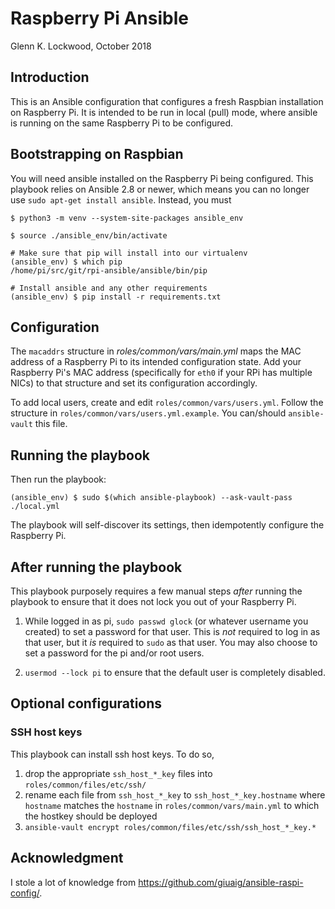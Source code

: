 # Raspberry Pi Ansible

Glenn K. Lockwood, October 2018

## Introduction

This is an Ansible configuration that configures a fresh Raspbian installation
on Raspberry Pi.  It is intended to be run in local (pull) mode, where ansible
is running on the same Raspberry Pi to be configured.

## Bootstrapping on Raspbian

You will need ansible installed on the Raspberry Pi being configured.  This
playbook relies on Ansible 2.8 or newer, which means you can no longer use
`sudo apt-get install ansible`.  Instead, you must

    $ python3 -m venv --system-site-packages ansible_env
    
    $ source ./ansible_env/bin/activate
    
    # Make sure that pip will install into our virtualenv
    (ansible_env) $ which pip
    /home/pi/src/git/rpi-ansible/ansible/bin/pip

    # Install ansible and any other requirements
    (ansible_env) $ pip install -r requirements.txt
    
## Configuration

The `macaddrs` structure in _roles/common/vars/main.yml_ maps the MAC address of
a Raspberry Pi to its intended configuration state.  Add your Raspberry Pi's MAC
address (specifically for `eth0` if your RPi has multiple NICs) to that
structure and set its configuration accordingly.

To add local users, create and edit `roles/common/vars/users.yml`.  Follow the
structure in `roles/common/vars/users.yml.example`.  You can/should
`ansible-vault` this file.

## Running the playbook

Then run the playbook:

    (ansible_env) $ sudo $(which ansible-playbook) --ask-vault-pass ./local.yml

The playbook will self-discover its settings, then idempotently configure the
Raspberry Pi.

## After running the playbook

This playbook purposely requires a few manual steps _after_ running the playbook
to ensure that it does not lock you out of your Raspberry Pi.

1. While logged in as pi, `sudo passwd glock` (or whatever username you created)
   to set a password for that user.  This is _not_ required to log in as that
   user, but it _is_ required to `sudo` as that user.  You may also choose to
   set a password for the pi and/or root users.

2. `usermod --lock pi` to ensure that the default user is completely disabled.

## Optional configurations

### SSH host keys

This playbook can install ssh host keys.  To do so,

1. drop the appropriate `ssh_host_*_key` files into `roles/common/files/etc/ssh/`
2. rename each file from `ssh_host_*_key` to `ssh_host_*_key.hostname` where
   `hostname` matches the `hostname` in `roles/common/vars/main.yml` to which
   the hostkey should be deployed
3. `ansible-vault encrypt roles/common/files/etc/ssh/ssh_host_*_key.*`

## Acknowledgment

I stole a lot of knowledge from https://github.com/giuaig/ansible-raspi-config/.

